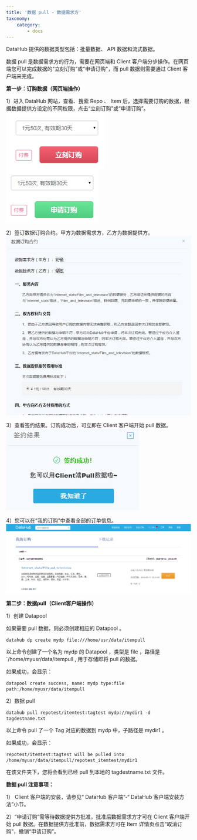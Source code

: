 ```yaml
---
title: '数据 pull - 数据需求方'
taxonomy:
    category:
        - docs
---
```


DataHub 提供的数据类型包括：批量数据、 API 数据和流式数据。

数据 pull 是数据需求方的行为，需要在网页端和 Client 客户端分步操作。在网页端您可以完成数据的"立刻订购"或"申请订购"，而 pull 数据则需要通过 Client 客户端来完成。

**第一步：订购数据（网页端操作）**

1）进入 DataHub 网站，查看、搜索 Repo 、 Item 后，选择需要订购的数据，根据数据提供方设定的不同权限，点击“立刻订购”或“申请订购”。
![](immediate_to_buy.png)![](apply_to_buy.png)
  
2）签订数据订购合约。甲方为数据需求方，乙方为数据提供方。
![](contract.jpg)
 
3）查看签约结果。订购成功后，可立即在 Client 客户端开始 pull 数据。
![](success_to_buy.png)
 
4）您可以在“我的订购”中查看全部的订单信息。
![](my_order.png)
 
**第二步：数据pull（Client客户端操作）**

1）创建 Datapool

如果需要 pull 数据，则必须创建相应的 Datapool 。

	datahub dp create mydp file:///home/usr/data/itempull

以上命令创建了一个名为 mydp 的 Datapool ，类型是 file ，路径是`/home/myusr/data/itempull , 用于存储即将 pull 的数据。

如果成功，会显示：

	datapool create success, name: mydp type:file path:/home/myusr/data/itempull

2）数据 pull

	datahub pull repotest/itemtest:tagtest mydp://mydir1 -d tagdestname.txt

以上命令 pull 了一个 Tag 对应的数据到 mydp 中，子路径是 mydir1 。

如果成功，会显示：

	repotest/itemtest:tagtest will be pulled into /home/myusr/data/itempull/repotest_itemtest/mydir1

在该文件夹下，您将会看到已经 pull 到本地的 tagdestname.txt 文件。

**数据 pull 注意事项：**

1） Client 客户端的安装，请参见“ DataHub 客户端”-“ DataHub 客户端安装方法”小节。

2）“申请订购”需等待数据提供方批准，批准后数据需求方才可在 Client 客户端开始 pull 数据。在数据提供方批准前，数据需求方可在 Item 详情页点击“取消订购”，撤销“申请订购”。
